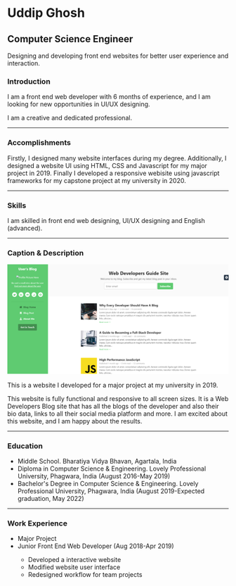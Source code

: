 # Uddip Ghosh
## Computer Science Engineer
<p>Designing and developing front end websites for better user experience and interaction.</p>

<h3>Introduction</h3>
<p>I am a front end web developer with 6 months of experience, and I am looking for new opportunities in UI/UX designing.<p>
<p>I am a creative and dedicated professional.</p>
<hr>

<h3>Accomplishments</h3>
<p>Firstly, I designed many website interfaces during my degree. Additionally, I designed a website UI using HTML, CSS and Javascript for my major project in 2019. Finally I developed a responsive webisite using javascript frameworks for my capstone project at my university in 2020.</p>
<hr>

<h3>Skills</h3>
<p>I am skilled in front end web designing, UI/UX designing and English (advanced).</p>
<hr>

<h3>Caption & Description</h3>
<img src="https://raw.githubusercontent.com/uddipg/Portfolio/master/WebDev%20Blog.png" alt="My Project">
<p>This is a website I developed for a major project at my university in 2019.</p>
<p>This website is fully functional and responsive to all screen sizes. It is a Web Developers Blog site that has all the blogs of the developer and also their bio data, links to all their social media platform and more. I am excited about this website, and I am happy about the results.</p>
<hr>

<h3>Education</h3>
<ul>
  <li>Middle School. Bharatiya Vidya Bhavan, Agartala, India</li>
  <li>Diploma in Computer Science & Engineering. Lovely Professional University, Phagwara, India (August 2016-May 2019)</li>
  <li>Bachelor's Degree in Computer Science & Engineering. Lovely Professional University, Phagwara, India (August 2019-Expected graduation, May 2022)</li>
</ul>
<hr>

<h3>Work Experience</h3>
<ul>
  <li>Major Project</li>
  <li>Junior Front End Web Developer (Aug 2018-Apr 2019)</li>
  <ul>
    <li>Developed a interactive website</li>
    <li>Modified website user interface</li>
    <li>Redesigned workflow for team projects</li>
  </ul>
</ul>
